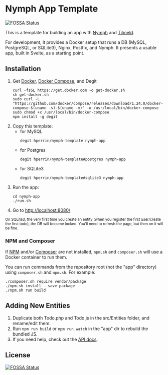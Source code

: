 # Nymph App Template
[![FOSSA Status](https://app.fossa.io/api/projects/git%2Bgithub.com%2Fhperrin%2Fnymph-template.svg?type=shield)](https://app.fossa.io/projects/git%2Bgithub.com%2Fhperrin%2Fnymph-template?ref=badge_shield)


This is a template for building an app with [Nymph](http://nymph.io/) and [Tilmeld](http://tilmeld.org/).

For development, it provides a Docker setup that runs a DB (MySQL, PostgreSQL, or SQLite3), Nginx, Postfix, and Nymph. It presents a usable app, built in Svelte, as a starting point.

## Installation

1. Get [Docker](https://docs.docker.com/install/#supported-platforms), [Docker Compose](https://docs.docker.com/compose/install/), and Degit
   ```shell
   curl -fsSL https://get.docker.com -o get-docker.sh
   sh get-docker.sh
   sudo curl -L "https://github.com/docker/compose/releases/download/1.24.0/docker-compose-$(uname -s)-$(uname -m)" -o /usr/local/bin/docker-compose
   sudo chmod +x /usr/local/bin/docker-compose
   npm install -g degit
   ```
2. Copy this template:
   * for MySQL
     ```shell
     degit hperrin/nymph-template nymph-app
     ```
   * for Postgres
     ```shell
     degit hperrin/nymph-template#postgres nymph-app
     ```
   * for SQLite3
     ```shell
     degit hperrin/nymph-template#sqlite3 nymph-app
     ```
3. Run the app:
   ```shell
   cd nymph-app
   ./run.sh
   ```
4. Go to [http://localhost:8080/](http://localhost:8080/)

<small>On SQLite3, the very first time you create an entity (when you register the first user/create the first todo), the DB will become locked. You'll need to refresh the page, but then on it will be fine.</small>

### NPM and Composer

If [NPM](https://nodejs.org/en/download/current/) and/or [Composer](https://getcomposer.org/download/) are not installed, `npm.sh` and `composer.sh` will use a Docker container to run them.

You can run commands from the repository root (not the "app" directory) using `composer.sh` and `npm.sh`. For example:

```shell
./composer.sh require vendor/package
./npm.sh install --save package
./npm.sh run build
```

## Adding New Entities

1. Duplicate both Todo.php and Todo.js in the src/Entities folder, and rename/edit them.
2. Run `npm run build` or `npm run watch` in the "app" dir to rebuild the bundled JS.
3. If you need help, check out the [API docs](https://github.com/sciactive/nymph/wiki/API-Docs).


## License
[![FOSSA Status](https://app.fossa.io/api/projects/git%2Bgithub.com%2Fhperrin%2Fnymph-template.svg?type=large)](https://app.fossa.io/projects/git%2Bgithub.com%2Fhperrin%2Fnymph-template?ref=badge_large)
